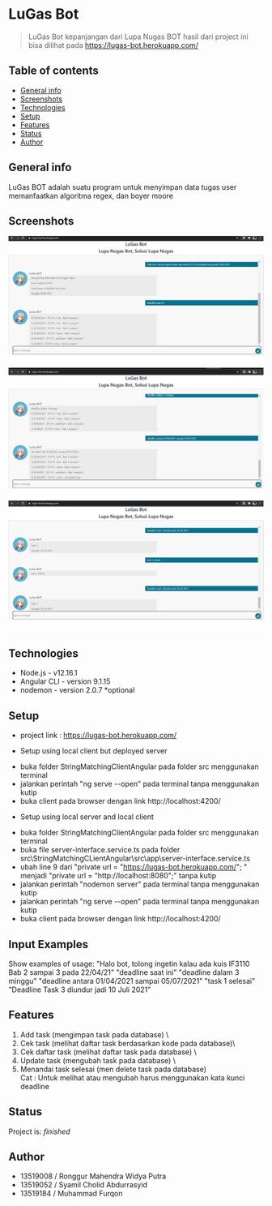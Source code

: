 # LuGas Bot
> LuGas Bot kepanjangan dari Lupa Nugas BOT hasil dari project ini bisa dilihat pada  https://lugas-bot.herokuapp.com/

## Table of contents
* [General info](#general-info)
* [Screenshots](#screenshots)
* [Technologies](#technologies)
* [Setup](#setup)
* [Features](#features)
* [Status](#status)
* [Author](#author)

## General info
LuGas BOT adalah suatu program untuk menyimpan data tugas user memanfaatkan algoritma regex, dan boyer moore 

## Screenshots
![Example screenshot](./img/1.jpg)
![Example screenshot](./img/2.jpg)
![Example screenshot](./img/3.jpg)
## Technologies
* Node.js - v12.16.1
* Angular CLI - version 9.1.15
* nodemon - version 2.0.7 *optional


## Setup

* project link : https://lugas-bot.herokuapp.com/

* Setup using local client but deployed server
 - buka folder StringMatchingClientAngular pada folder src menggunakan terminal
 - jalankan perintah "ng serve --open" pada terminal tanpa menggunakan kutip
 - buka client pada browser dengan link http://localhost:4200/

* Setup using local server and local client
 - buka folder StringMatchingClientAngular pada folder src menggunakan terminal
 - buka file server-interface.service.ts pada folder src\StringMatchingCLientAngular\src\app\server-interface.service.ts
 - ubah line 9 dari "private url = "https://lugas-bot.herokuapp.com/"; " menjadi "private url  = "http://localhost:8080";" tanpa kutip
 - jalankan perintah "nodemon server" pada terminal tanpa menggunakan kutip
 - jalankan perintah "ng serve --open" pada terminal tanpa menggunakan kutip
 - buka client pada browser dengan link http://localhost:4200/

## Input Examples
Show examples of usage:
"Halo bot, tolong ingetin kalau ada kuis IF3110 Bab 2 sampai 3 pada 22/04/21"
"deadline saat ini"
"deadline dalam 3 minggu"
"deadline antara 01/04/2021 sampai 05/07/2021"
"task 1 selesai"
"Deadline Task 3 diundur jadi 10 Juli 2021"

## Features
1. Add task (mengimpan task pada database) \
2. Cek task (melihat daftar task berdasarkan kode pada database)\
3. Cek daftar task (melihat daftar task pada database) \
4. Update task (mengubah task pada database) \
5. Menandai task selesai (men delete task pada database)\
Cat : Untuk melihat atau mengubah harus menggunakan kata kunci deadline

## Status
Project is:  _finished_

## Author
- 13519008 / Ronggur Mahendra Widya Putra
- 13519052 / Syamil Cholid Abdurrasyid
- 13519184 / Muhammad Furqon
